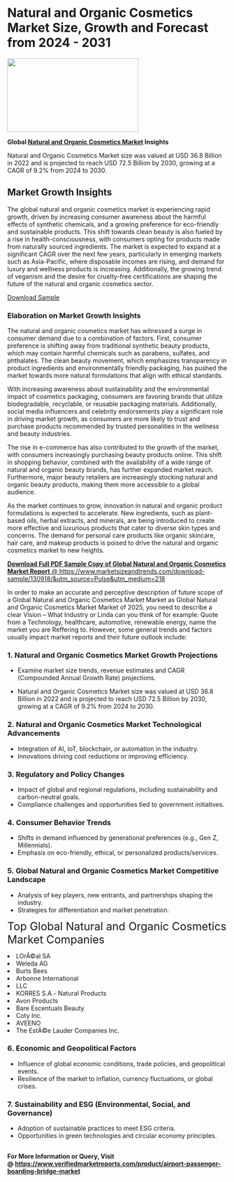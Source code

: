 <H1>Natural and Organic Cosmetics Market Size, Growth and Forecast from 2024 - 2031</H1><img class="aligncenter size-medium wp-image-584254" src="https://thirdeyenews.in/wp-content/uploads/2024/09/Global-Market-Research-300x168.jpeg" alt="" width="300" height="168" /><p><strong>Global&nbsp;<a href="https://www.marketsizeandtrends.com/download-sample/130918/&amp;utm_source=Pulse&amp;utm_medium=218">Natural and Organic Cosmetics Market</a> Insights</strong></p><p>Natural and Organic Cosmetics Market size was valued at USD 36.8 Billion in 2022 and is projected to reach USD 72.5 Billion by 2030, growing at a CAGR of 9.2% from 2024 to 2030.</p><p><h2>Market Growth Insights</h2> <p>The global natural and organic cosmetics market is experiencing rapid growth, driven by increasing consumer awareness about the harmful effects of synthetic chemicals, and a growing preference for eco-friendly and sustainable products. This shift towards clean beauty is also fueled by a rise in health-consciousness, with consumers opting for products made from naturally sourced ingredients. The market is expected to expand at a significant CAGR over the next few years, particularly in emerging markets such as Asia-Pacific, where disposable incomes are rising, and demand for luxury and wellness products is increasing. Additionally, the growing trend of veganism and the desire for cruelty-free certifications are shaping the future of the natural and organic cosmetics sector.</p> <p><a href="#">Download Sample</a></p> <h3>Elaboration on Market Growth Insights</h3> <p>The natural and organic cosmetics market has witnessed a surge in consumer demand due to a combination of factors. First, consumer preference is shifting away from traditional synthetic beauty products, which may contain harmful chemicals such as parabens, sulfates, and phthalates. The clean beauty movement, which emphasizes transparency in product ingredients and environmentally friendly packaging, has pushed the market towards more natural formulations that align with ethical standards.</p> <p>With increasing awareness about sustainability and the environmental impact of cosmetics packaging, consumers are favoring brands that utilize biodegradable, recyclable, or reusable packaging materials. Additionally, social media influencers and celebrity endorsements play a significant role in driving market growth, as consumers are more likely to trust and purchase products recommended by trusted personalities in the wellness and beauty industries.</p> <p>The rise in e-commerce has also contributed to the growth of the market, with consumers increasingly purchasing beauty products online. This shift in shopping behavior, combined with the availability of a wide range of natural and organic beauty brands, has further expanded market reach. Furthermore, major beauty retailers are increasingly stocking natural and organic beauty products, making them more accessible to a global audience.</p> <p>As the market continues to grow, innovation in natural and organic product formulations is expected to accelerate. New ingredients, such as plant-based oils, herbal extracts, and minerals, are being introduced to create more effective and luxurious products that cater to diverse skin types and concerns. The demand for personal care products like organic skincare, hair care, and makeup products is poised to drive the natural and organic cosmetics market to new heights.</p> <p><a href="#"></p><p><span class=""><strong>Download Full PDF Sample Copy of Global Natural and Organic Cosmetics Market Report</strong> @ <a href="https://www.marketsizeandtrends.com/download-sample/130918/&amp;utm_source=Pulse&amp;utm_medium=218" target="_blank">https://www.marketsizeandtrends.com/download-sample/130918/&amp;utm_source=Pulse&amp;utm_medium=218</a></span></p><p>In order to make an accurate and perceptive description of future scope of a Global&nbsp;Natural and Organic Cosmetics Market Market as Global&nbsp;Natural and Organic Cosmetics Market Market of 2025, you need to describe a clear Vision &ndash; What Industry or Linda can you think of for example: Quote from a Technology, healthcare, automotive, renewable energy, name the market you are Reffering to. However, some general trends and factors usually impact market reports and their future outlook include:</p><h3>1.&nbsp;<strong>Natural and Organic Cosmetics Market Growth Projections</strong></h3><ul><li>Examine market size trends, revenue estimates and CAGR (Compounded Annual Growth Rate) projections.</li><li><p>Natural and Organic Cosmetics Market size was valued at USD 36.8 Billion in 2022 and is projected to reach USD 72.5 Billion by 2030, growing at a CAGR of 9.2% from 2024 to 2030.</p></li></ul><h3>2.&nbsp;<strong>Natural and Organic Cosmetics Market Technological Advancements</strong></h3><ul><li>Integration of AI, IoT, blockchain, or automation in the industry.</li><li>Innovations driving cost reductions or improving efficiency.</li></ul><h3>3.&nbsp;<strong>Regulatory and Policy Changes</strong></h3><ul><li>Impact of global and regional regulations, including sustainability and carbon-neutral goals.</li><li>Compliance challenges and opportunities tied to government initiatives.</li></ul><h3>4.&nbsp;<strong>Consumer Behavior Trends</strong></h3><ul><li>Shifts in demand influenced by generational preferences (e.g., Gen Z, Millennials).</li><li>Emphasis on eco-friendly, ethical, or personalized products/services.</li></ul><h3>5.&nbsp;<strong>Global Natural and Organic Cosmetics Market Competitive Landscape</strong></h3><ul><li>Analysis of key players, new entrants, and partnerships shaping the industry.</li><li>Strategies for differentiation and market penetration.</li></ul><p data-pm-slice="1 1 []"><span style="color: inherit; font-family: inherit; font-size: 25px;">Top Global Natural and Organic Cosmetics Market Companies</span></p><div class="" data-test-id=""><p><li>LOrÃ©al SA</li><li> Weleda AG</li><li> Burts Bees</li><li> Arbonne International</li><li> LLC</li><li> KORRES S.A.- Natural Products</li><li> Avon Products</li><li> Bare Escentuals Beauty</li><li> Coty Inc.</li><li> AVEENO</li><li> The EstÃ©e Lauder Companies Inc.</li></p></div><h3>6.&nbsp;<strong>Economic and Geopolitical Factors</strong></h3><ul><li>Influence of global economic conditions, trade policies, and geopolitical events.</li><li>Resilience of the market to inflation, currency fluctuations, or global crises.</li></ul><h3>7.&nbsp;<strong>Sustainability and ESG (Environmental, Social, and Governance)</strong></h3><ul><li>Adoption of sustainable practices to meet ESG criteria.</li><li>Opportunities in green technologies and circular economy principles.</li></ul><h2><strong style="font-size: 14px;">For More Information or Query, Visit @&nbsp;</strong><a style="background-color: #ffffff; font-size: 14px;" href="https://www.marketsizeandtrends.com/report/natural-and-organic-cosmetics-market/" target="_blank">https://www.verifiedmarketreports.com/product/airport-passenger-boarding-bridge-market</a></h2>
